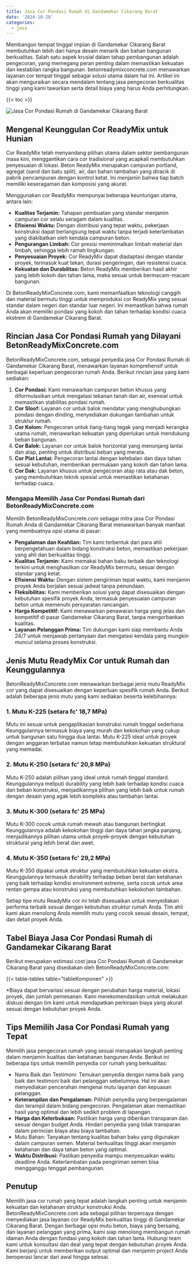 ```yaml
---
title: Jasa Cor Pondasi Rumah di Gandamekar Cikarang Barat
date: '2024-10-28'
categories:
  - jasa
---
```


Membangun tempat tinggal impian di Gandamekar Cikarang Barat membutuhkan lebih dari hanya desain menarik dan bahan bangunan berkualitas. Salah satu aspek krusial dalam tahap pembangunan adalah pengecoran, yang memegang peran penting dalam memastikan kekuatan dan kestabilan rangka bangunan. betonreadymixconcrete.com menawarkan layanan cor tempat tinggal sebagai solusi utama dalam hal ini. Artikel ini akan menguraikan secara mendalam tentang jasa pengecoran berkualitas tinggi yang kami tawarkan serta detail biaya yang harus Anda perhitungkan.

{{< toc >}}

![Jasa Cor Pondasi Rumah di Gandamekar Cikarang Barat](https://betoncor8.github.io/cor/harga-beton-readymix-concrete%20(13).png)

## Mengenal Keunggulan Cor ReadyMix untuk Hunian

Cor ReadyMix telah menyandang pilihan utama dalam sektor pembangunan masa kini, menggantikan cara cor tradisional yang acapkali membutuhkan penyesuaian di lokasi. Beton ReadyMix merupakan campuran portland, agregat (sand dan batu split), air, dan bahan tambahan yang diracik di pabrik pencampuran dengan kontrol ketat. Ini menjamin bahwa tiap batch memiliki keseragaman dan komposisi yang akurat.

Menggunakan cor ReadyMix mempunyai beberapa keuntungan utama, antara lain:

- **Kualitas Terjamin:** Tahapan pembuatan yang standar menjamin campuran cor selalu seragam dalam kualitas.
- **Efisiensi Waktu:** Dengan distribusi yang tepat waktu, pekerjaan konstruksi dapat berlangsung tepat waktu tanpa terjadi keterlambatan yang diakibatkan oleh kendala campuran beton.
- **Pengurangan Limbah:** Cor presisi meminimalkan limbah material dan limbah, sehingga lebih ramah lingkungan.
- **Penyesuaian Proyek:** Cor ReadyMix dapat diadaptasi dengan standar proyek, termasuk kuat tekan, durasi pengeringan, dan resistensi cuaca.
- **Kekuatan dan Durabilitas:** Beton ReadyMix memberikan hasil akhir yang lebih kokoh dan tahan lama, maka sesuai untuk bermacam-macam bangunan.

Di BetonReadyMixConcrete.com, kami memanfaatkan teknologi canggih dan material bermutu tinggi untuk memproduksi cor ReadyMix yang sesuai standar dalam negeri dan standar luar negeri. Ini memastikan bahwa rumah Anda akan memiliki pondasi yang kokoh dan tahan terhadap kondisi cuaca ekstrem di Gandamekar Cikarang Barat.

## Rincian Jasa Cor Pondasi Rumah yang Dilayani BetonReadyMixConcrete.com

BetonReadyMixConcrete.com, sebagai penyedia jasa Cor Pondasi Rumah di Gandamekar Cikarang Barat, menawarkan layanan komprehensif untuk berbagai keperluan pengecoran rumah Anda. Berikut rincian jasa yang kami sediakan:

1. **Cor Pondasi:** Kami menawarkan campuran beton khusus yang diformulasikan untuk mengatasi tekanan tanah dan air, esensial untuk memastikan stabilitas pondasi rumah.
2. **Cor Sloof:** Layanan cor untuk balok mendatar yang menghubungkan pondasi dengan dinding, menyediakan dukungan tambahan untuk struktur rumah.
3. **Cor Kolom:** Pengecoran untuk tiang-tiang tegak yang menjadi kerangka utama rumah, menawarkan kekuatan yang diperlukan untuk mendukung beban bangunan.
4. **Cor Balok:** Layanan cor untuk balok horizontal yang menunjang lantai dan atap, penting untuk distribusi beban yang merata.
5. **Cor Plat Lantai:** Pengecoran lantai dengan ketebalan dan daya tahan sesuai kebutuhan, memberikan permukaan yang kokoh dan tahan lama.
6. **Cor Dak:** Layanan khusus untuk pengecoran atap rata atau dak beton, yang membutuhkan teknik spesial untuk memastikan ketahanan terhadap cuaca.

### Mengapa Memilih Jasa Cor Pondasi Rumah dari BetonReadyMixConcrete.com

Memilih BetonReadyMixConcrete.com sebagai mitra jasa Cor Pondasi Rumah Anda di Gandamekar Cikarang Barat menawarkan banyak manfaat yang membuatnya opsi utama di pasar:

- **Pengalaman dan Keahlian:** Tim kami terbentuk dari para ahli berpengetahuan dalam bidang konstruksi beton, memastikan pekerjaan yang ahli dan berkualitas tinggi.
- **Kualitas Terjamin:** Kami memakai bahan baku terbaik dan teknologi terkini untuk menghasilkan cor ReadyMix bermutu, sesuai dengan standar yang ketat.
- **Efisiensi Waktu:** Dengan sistem pengiriman tepat waktu, kami menjamin proyek Anda berjalan sesuai jadwal tanpa penundaan.
- **Fleksibilitas:** Kami memberikan solusi yang dapat disesuaikan dengan kebutuhan spesifik proyek Anda, termasuk penyesuaian campuran beton untuk memenuhi persyaratan rancangan.
- **Harga Kompetitif:** Kami menawarkan penawaran harga yang jelas dan kompetitif di pasar Gandamekar Cikarang Barat, tanpa mengorbankan kualitas.
- **Layanan Pelanggan Prima:** Tim dukungan kami siap membantu Anda 24/7 untuk menjawab pertanyaan dan mengatasi kendala yang mungkin muncul selama proses konstruksi.

## Jenis Mutu ReadyMix Cor untuk Rumah dan Keunggulannya

BetonReadyMixConcrete.com menawarkan berbagai jenis mutu ReadyMix cor yang dapat disesuaikan dengan keperluan spesifik rumah Anda. Berikut adalah beberapa jenis mutu yang kami sediakan beserta kelebihannya:

### 1\. Mutu K-225 (setara fc' 18,7 MPa)

Mutu ini sesuai untuk pengaplikasian konstruksi rumah tinggal sederhana. Keunggulannya termasuk biaya yang murah dan kekokohan yang cukup untuk bangunan satu hingga dua lantai. Mutu K-225 ideal untuk proyek dengan anggaran terbatas namun tetap membutuhkan kekuatan struktural yang memadai.

### 2\. Mutu K-250 (setara fc' 20,8 MPa)

Mutu K-250 adalah pilihan yang ideal untuk rumah tinggal standard. Keunggulannya meliputi durability yang lebih baik terhadap kondisi cuaca dan beban konstruksi, menjadikannya pilihan yang lebih baik untuk rumah dengan desain yang agak lebih kompleks atau tambahan lantai.

### 3\. Mutu K-300 (setara fc' 25 MPa)

Mutu K-300 cocok untuk rumah mewah atau bangunan bertingkat. Keunggulannya adalah kekokohan tinggi dan daya tahan jangka panjang, menjadikannya pilihan utama untuk proyek-proyek dengan kebutuhan struktural yang lebih berat dan awet.

### 4\. Mutu K-350 (setara fc' 29,2 MPa)

Mutu K-350 dipakai untuk struktur yang membutuhkan kekuatan ekstra. Keunggulannya termasuk durability terhadap beban berat dan ketahanan yang baik terhadap kondisi environment extreme, serta cocok untuk area rentan gempa atau konstruksi yang membutuhkan kekokohan tambahan.

Setiap tipe mutu ReadyMix cor ini telah disesuaikan untuk menyediakan performa terbaik sesuai dengan kebutuhan struktur rumah Anda. Tim ahli kami akan menolong Anda memilih mutu yang cocok sesuai desain, tempat, dan detail proyek Anda.

## Tabel Biaya Jasa Cor Pondasi Rumah di Gandamekar Cikarang Barat

Berikut merupakan estimasi cost jasa Cor Pondasi Rumah di Gandamekar Cikarang Barat yang disediakan oleh BetonReadyMixConcrete.com:

{{< table-tables table="tableKomponen" >}}

\*Biaya dapat bervariasi sesuai dengan perubahan harga material, lokasi proyek, dan jumlah pemesanan. Kami merekomendasikan untuk melakukan diskusi dengan tim kami untuk mendapatkan perkiraan biaya yang akurat sesuai dengan kebutuhan proyek Anda.

## Tips Memilih Jasa Cor Pondasi Rumah yang Tepat

Memilih jasa pengecoran rumah yang sesuai merupakan langkah penting dalam menjamin kualitas dan ketahanan bangunan Anda. Berikut ini beberapa tips untuk memilih penyedia cor rumah yang berkualitas:

- Nama Baik dan Testimoni: Temukan penyedia dengan nama baik yang baik dan testimoni baik dari pelanggan sebelumnya. Hal ini akan menyediakan pencerahan mengenai mutu layanan dan kepuasan pelanggan.
- **Keterampilan dan Pengalaman:** Pilihlah penyedia yang berpengalaman dan terampil dalam bidang pengecoran. Pengalaman akan memastikan hasil yang optimal dan lebih sedikit problem di lapangan.
- **Harga dan Keterbukaan:** Pastikan harga yang diberikan transparan dan sesuai dengan budget Anda. Hindari penyedia yang tidak transparan dalam perincian biaya atau biaya tambahan.
- Mutu Bahan: Tanyakan tentang kualitas bahan baku yang digunakan dalam campuran semen. Material berkualitas tinggi akan menjamin ketahanan dan daya tahan beton yang optimal.
- **Waktu Distribusi:** Pastikan penyedia mampu menyesuaikan waktu deadline Anda. Keterlambatan pada pengiriman semen bisa mengganggu tenggat pembangunan.

## Penutup

Memilih jasa cor rumah yang tepat adalah langkah penting untuk menjamin kekuatan dan ketahanan struktur konstruksi Anda. BetonReadyMixConcrete.com ada sebagai pilihan terpercaya dengan menyediakan jasa layanan cor ReadyMix berkualitas tinggi di Gandamekar Cikarang Barat. Dengan berbagai opsi mutu beton, biaya yang bersaing, dan layanan pelanggan yang prima, kami siap menolong membangun rumah idaman Anda dengan fondasi yang kokoh dan tahan lama. Hubungi team kami untuk konsultasi dan deal yang tepat dengan kebutuhan proyek Anda. Kami berjanji untuk memberikan output optimal dan menjamin project Anda beroperasi lancar dari awal hingga selesai.
